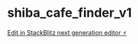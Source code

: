 # shiba_cafe_finder_v1

[Edit in StackBlitz next generation editor ⚡️](https://stackblitz.com/~/github.com/micEngineer/shiba_cafe_finder_v1)